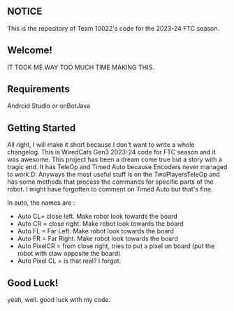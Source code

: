 ## NOTICE

This is the repository of Team 10022's code for the 2023-24 FTC season.

## Welcome!
IT TOOK ME WAY TOO MUCH TIME MAKING THIS.

## Requirements
Android Studio or onBotJava

## Getting Started
All right, I will make it short because I don't want to write a whole changelog. This is WiredCats Gen3 2023-24 code for FTC season and it was awesome.
This project has been a dream come true but a story with a tragic end. It has TeleOp and Timed Auto because Encoders never managed to work D:
Anyways the most useful stuff is on the TwoPlayersTeleOp and has some methods that process the commands for specific parts of the robot.
I might have forgotten to comment on Timed Auto but that's fine. 

In auto, the names are :
* Auto CL= close left. Make robot look towards the board
* Auto CR = close right. Make robot look towards the board
* Auto FL = Far Left. Make robot look towards the board
* Auto FR = Far Right. Make robot look towards the board
* Auto PixelCR = from close right, tries to put a pixel on board (put the robot with claw opposite the board)
* Auto Pixel CL = is that real? I forgot.

## Good Luck!
yeah, well. good luck with my code.
